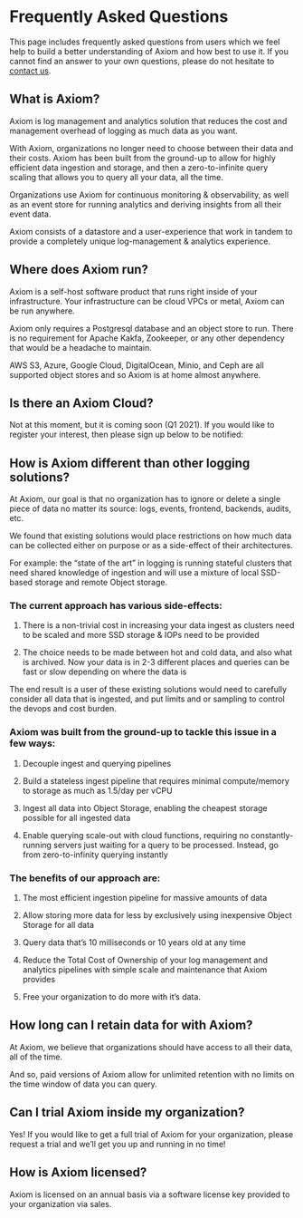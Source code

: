 <div class="axi-header">
  <h1>Frequently Asked Questions</h1>
</div>

This page includes frequently asked questions from users which we feel help to build a better understanding of Axiom and how best to use it. If you cannot find an answer to your own questions, please do not hesitate to [contact us](support@axiom.co).

## What is Axiom?

Axiom is log management and analytics solution that reduces the cost and management overhead of logging as much data as you want.

With Axiom, organizations no longer need to choose between their data and their costs. Axiom has been built from the ground-up to allow for highly efficient data ingestion and storage, and then a zero-to-infinite query scaling that allows you to query all your data, all the time.

Organizations use Axiom for continuous monitoring & observability, as well as an event store for running analytics and deriving insights from all their event data.

Axiom consists of a datastore and a user-experience that work in tandem to provide a completely unique log-management & analytics experience.

## Where does Axiom run?

Axiom is a self-host software product that runs right inside of your infrastructure. Your infrastructure can be cloud VPCs or metal, Axiom can be run anywhere.

Axiom only requires a Postgresql database and an object store to run. There is no requirement for Apache Kakfa, Zookeeper, or any other dependency that would be a headache to maintain.

AWS S3, Azure, Google Cloud, DigitalOcean, Minio, and Ceph are all supported object stores and so Axiom is at home almost anywhere.


## Is there an Axiom Cloud?

Not at this moment, but it is coming soon (Q1 2021). If you would like to register your interest, then please sign up below to be notified:


<script charset="utf-8" type="text/javascript" src="//js.hsforms.net/forms/shell.js"></script>
<script>
  hbspt.forms.create({
	portalId: "7714395",
	formId: "b959af05-de2b-4177-9d26-f785874416b8"
});
</script>


## How is Axiom different than other logging solutions?

At Axiom, our goal is that no organization has to ignore or delete a single piece of data no matter its source: logs, events, frontend, backends, audits, etc.

We found that existing solutions would place restrictions on how much data can be collected either on purpose or as a side-effect of their architectures.

For example: the “state of the art” in logging is running stateful clusters that need shared knowledge of ingestion and will use a mixture of local SSD-based storage and remote Object storage.

### The current approach has various side-effects:

1. There is a non-trivial cost in increasing your data ingest as clusters need to be scaled and more SSD storage & IOPs need to be provided

2. The choice needs to be made between hot and cold data, and also what is archived. Now your data is in 2-3 different places and queries can be fast or slow depending on where the data is

The end result is a user of these existing solutions would need to carefully consider all data that is ingested, and put limits and or sampling to control the devops and cost burden.

### Axiom was built from the ground-up to tackle this issue in a few ways:

1. Decouple ingest and querying pipelines

2. Build a stateless ingest pipeline that requires minimal compute/memory to storage as much as 1.5/day per vCPU

3. Ingest all data into Object Storage, enabling the cheapest storage possible for all ingested data

4. Enable querying scale-out with cloud functions, requiring no constantly-running servers just waiting for a query to be processed. Instead, go from zero-to-infinity querying instantly

### The benefits of our approach are:

1. The most efficient ingestion pipeline for massive amounts of data

2. Allow storing more data for less by exclusively using inexpensive Object Storage for all data

3. Query data that’s 10 milliseconds or 10 years old at any time

4. Reduce the Total Cost of Ownership of your log management and analytics pipelines with simple scale and maintenance that Axiom provides

5. Free your organization to do more with it’s data.


## How long can I retain data for with Axiom?

At Axiom, we believe that organizations should have access to all their data, all of the time.

And so, paid versions of Axiom allow for unlimited retention with no limits on the time window of data you can query.


## Can I trial Axiom inside my organization?

Yes! If you would like to get a full trial of Axiom for your organization, please request a trial and we’ll get you up and running in no time!


## How is Axiom licensed?

Axiom is licensed on an annual basis via a software license key provided to your organization via sales.
